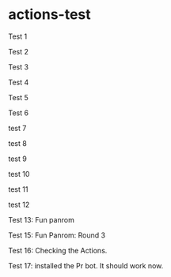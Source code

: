 # actions-test
Test 1

Test 2

Test 3

Test 4

Test 5

Test 6

test 7

test 8

test 9

test 10

test 11

test 12 

Test 13: Fun panrom

Test 15: Fun Panrom: Round 3

Test 16: Checking the Actions.

Test 17: installed the Pr bot. It should work now.
